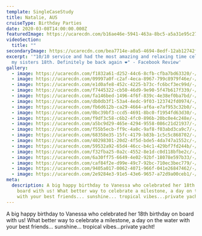 ```yaml
---
template: SingleCaseStudy
title: Natalie, AUS
cruiseType: Birthday Parties
date: 2020-03-08T14:00:00.000Z
featuredImage: https://ucarecdn.com/b16ae46e-5941-463a-8bc5-a5a31e95c27d/-/preview/-/enhance/41/
videoSection:
  title: ""
secondaryImage: https://ucarecdn.com/bea7714e-a0a5-4694-8edf-12ab12742fe2/-/preview/-/enhance/40/
excerpt: '"10/10 service and had the most amazing and relaxing time celebrating
  my sisters 18th. Definitely be back again ❤️" - Facebook Review'
gallery:
  - image: https://ucarecdn.com/f1832a61-d252-44c6-8cfb-cfba7bd63320/-/preview/-/enhance/50/
  - image: https://ucarecdn.com/09997a0f-c2af-4eca-8967-799c8979f46e/-/crop/1067x1414/0,186/-/preview/-/enhance/50/
  - image: https://ucarecdn.com/e1d0afe8-452c-4225-b73c-fc6bcf3ec99d/-/preview/-/enhance/50/
  - image: https://ucarecdn.com/f7445322-cb50-46d9-9e90-5f47b617f339/-/preview/-/enhance/50/
  - image: https://ucarecdn.com/fa146bed-1496-4f6f-839c-4e38ef0ba7bd/-/preview/-/enhance/50/
  - image: https://ucarecdn.com/db0db3f1-53a4-4edc-9f03-123742fd0974/-/crop/1067x1365/0,235/-/preview/-/enhance/50/
  - image: https://ucarecdn.com/fb6d612b-ca29-4664-af6a-e7af953c32b0/-/preview/-/enhance/27/
  - image: https://ucarecdn.com/0bc39bf3-ccd5-4691-8bc0-f1954fd63d30/-/preview/-/enhance/50/
  - image: https://ucarecdn.com/f9df3c58-c6b2-4fc0-896b-20bc0e4c248e/-/preview/-/enhance/50/
  - image: https://ucarecdn.com/a5bc9d29-465e-4294-9558-086c21d21937/-/preview/-/enhance/50/
  - image: https://ucarecdn.com/f55b5ecb-ff9c-4a0c-9af8-f03abd3ca9c7/-/preview/-/enhance/41/
  - image: https://ucarecdn.com/68358e35-15fc-4179-b83b-1c5c5c868702/-/crop/1067x1282/0,318/-/preview/-/enhance/50/
  - image: https://ucarecdn.com/40298301-20d2-4f5d-bde5-4da747a1552c/-/preview/-/enhance/50/
  - image: https://ucarecdn.com/59532a92-65d4-46cc-b4c1-429bf7fd244b/-/preview/-/enhance/50/
  - image: https://ucarecdn.com/f32fba25-0a2c-4552-8e1d-c0d118bfbe2c/-/preview/-/enhance/50/
  - image: https://ucarecdn.com/6a30ff75-6649-4e02-92bf-18078e597b33/-/preview/-/enhance/50/
  - image: https://ucarecdn.com/caf84f2e-d99e-49c7-92bc-710ec3bec779/-/preview/-/enhance/50/
  - image: https://ucarecdn.com/9405a017-0062-4071-966f-041e26847462/-/crop/1067x1031/0,569/-/preview/-/enhance/50/
  - image: https://ucarecdn.com/2e9284e3-91e5-43e6-9657-a72d9a00ceb1/-/preview/-/enhance/50/
meta:
  description: A big happy birthday to Vanessa who celebrated her 18th birthday on
    board with us! What better way to celebrate a milestone, a day on the water
    with your best friends... sunshine... tropical vibes...private yacht!
---
```

A big happy birthday to Vanessa who celebrated her 18th birthday on board with us! What better way to celebrate a milestone, a day on the water with your best friends... sunshine... tropical vibes...private yacht!